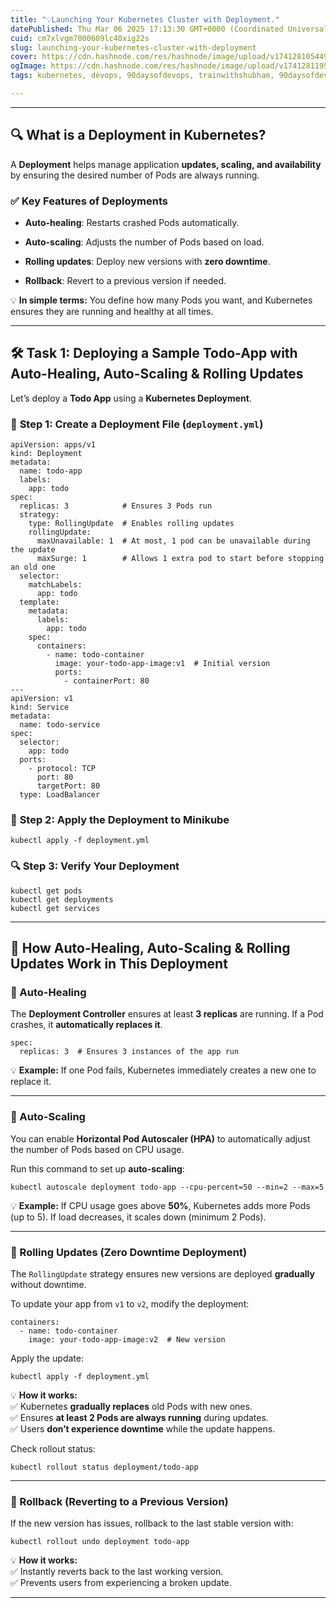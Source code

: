 ```yaml
---
title: "💡Launching Your Kubernetes Cluster with Deployment."
datePublished: Thu Mar 06 2025 17:13:30 GMT+0000 (Coordinated Universal Time)
cuid: cm7xlvgm7000609lc40xig22s
slug: launching-your-kubernetes-cluster-with-deployment
cover: https://cdn.hashnode.com/res/hashnode/image/upload/v1741281054493/3bb4b303-691f-4383-a892-a378d366ea0e.png
ogImage: https://cdn.hashnode.com/res/hashnode/image/upload/v1741281195837/078f3ac0-412f-49c9-913d-6ed0bfb67c92.png
tags: kubernetes, devops, 90daysofdevops, trainwithshubham, 90daysofdevops-chanllenge, 90daysofdevopschallenge

---
```


---

## 🔍 **What is a Deployment in Kubernetes?**

A **Deployment** helps manage application **updates, scaling, and availability** by ensuring the desired number of Pods are always running.

### ✅ **Key Features of Deployments**

* **Auto-healing**: Restarts crashed Pods automatically.
    
* **Auto-scaling**: Adjusts the number of Pods based on load.
    
* **Rolling updates**: Deploy new versions with **zero downtime**.
    
* **Rollback**: Revert to a previous version if needed.
    

💡 **In simple terms:** You define how many Pods you want, and Kubernetes ensures they are running and healthy at all times.

---

## 🛠 **Task 1: Deploying a Sample Todo-App with Auto-Healing, Auto-Scaling & Rolling Updates**

Let’s deploy a **Todo App** using a **Kubernetes Deployment**.

### 📄 **Step 1: Create a Deployment File (**`deployment.yml`)

```plaintext
apiVersion: apps/v1
kind: Deployment
metadata:
  name: todo-app
  labels:
    app: todo
spec:
  replicas: 3            # Ensures 3 Pods run
  strategy:
    type: RollingUpdate  # Enables rolling updates
    rollingUpdate:
      maxUnavailable: 1  # At most, 1 pod can be unavailable during the update
      maxSurge: 1        # Allows 1 extra pod to start before stopping an old one
  selector:
    matchLabels:
      app: todo
  template:
    metadata:
      labels:
        app: todo
    spec:
      containers:
        - name: todo-container
          image: your-todo-app-image:v1  # Initial version
          ports:
            - containerPort: 80
---
apiVersion: v1
kind: Service
metadata:
  name: todo-service
spec:
  selector:
    app: todo
  ports:
    - protocol: TCP
      port: 80
      targetPort: 80
  type: LoadBalancer
```

### 🔹 **Step 2: Apply the Deployment to Minikube**

```plaintext
kubectl apply -f deployment.yml
```

### 🔍 **Step 3: Verify Your Deployment**

```plaintext
kubectl get pods
kubectl get deployments
kubectl get services
```

---

## **🔄 How Auto-Healing, Auto-Scaling & Rolling Updates Work in This Deployment**

### **🔹 Auto-Healing**

The **Deployment Controller** ensures at least **3 replicas** are running. If a Pod crashes, it **automatically replaces it**.

```plaintext
spec:
  replicas: 3  # Ensures 3 instances of the app run
```

💡 **Example:** If one Pod fails, Kubernetes immediately creates a new one to replace it.

---

### **🔹 Auto-Scaling**

You can enable **Horizontal Pod Autoscaler (HPA)** to automatically adjust the number of Pods based on CPU usage.

Run this command to set up **auto-scaling**:

```plaintext
kubectl autoscale deployment todo-app --cpu-percent=50 --min=2 --max=5
```

💡 **Example:** If CPU usage goes above **50%**, Kubernetes adds more Pods (up to 5). If load decreases, it scales down (minimum 2 Pods).

---

### **🔹 Rolling Updates (Zero Downtime Deployment)**

The `RollingUpdate` strategy ensures new versions are deployed **gradually** without downtime.

To update your app from `v1` to `v2`, modify the deployment:

```plaintext
containers:
  - name: todo-container
    image: your-todo-app-image:v2  # New version
```

Apply the update:

```plaintext
kubectl apply -f deployment.yml
```

💡 **How it works:**  
✅ Kubernetes **gradually replaces** old Pods with new ones.  
✅ Ensures **at least 2 Pods are always running** during updates.  
✅ Users **don’t experience downtime** while the update happens.

Check rollout status:

```plaintext
kubectl rollout status deployment/todo-app
```

---

### **🔹 Rollback (Reverting to a Previous Version)**

If the new version has issues, rollback to the last stable version with:

```plaintext
kubectl rollout undo deployment todo-app
```

💡 **How it works:**  
✅ Instantly reverts back to the last working version.  
✅ Prevents users from experiencing a broken update.

---
